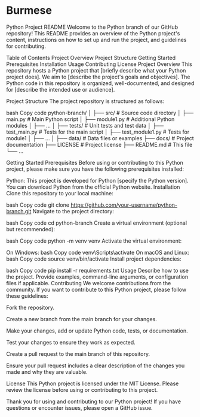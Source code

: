 # Burmese
Python Project README
Welcome to the Python branch of our GitHub repository! This README provides an overview of the Python project's content, instructions on how to set up and run the project, and guidelines for contributing.

Table of Contents
Project Overview
Project Structure
Getting Started
Prerequisites
Installation
Usage
Contributing
License
Project Overview
This repository hosts a Python project that [briefly describe what your Python project does]. We aim to [describe the project's goals and objectives]. The Python code in this repository is organized, well-documented, and designed for [describe the intended use or audience].

Project Structure
The project repository is structured as follows:

bash
Copy code
python-branch/
│
├── src/                # Source code directory
│   ├── main.py         # Main Python script
│   ├── module1.py      # Additional Python modules
│   ├── ...
│
├── tests/              # Unit tests and test data
│   ├── test_main.py    # Tests for the main script
│   ├── test_module1.py # Tests for module1
│   ├── ...
│
├── data/               # Data files or examples
├── docs/               # Project documentation
├── LICENSE             # Project license
├── README.md           # This file
└── ...

Getting Started
Prerequisites
Before using or contributing to this Python project, please make sure you have the following prerequisites installed:

Python: This project is developed for Python [specify the Python version]. You can download Python from the official Python website.
Installation
Clone this repository to your local machine:

bash
Copy code
git clone https://github.com/your-username/python-branch.git
Navigate to the project directory:

bash
Copy code
cd python-branch
Create a virtual environment (optional but recommended):

bash
Copy code
python -m venv venv
Activate the virtual environment:

On Windows:
bash
Copy code
venv\Scripts\activate
On macOS and Linux:
bash
Copy code
source venv/bin/activate
Install project dependencies:

bash
Copy code
pip install -r requirements.txt
Usage
Describe how to use the project. Provide examples, command-line arguments, or configuration files if applicable.
Contributing
We welcome contributions from the community. If you want to contribute to this Python project, please follow these guidelines:

Fork the repository.

Create a new branch from the main branch for your changes.

Make your changes, add or update Python code, tests, or documentation.

Test your changes to ensure they work as expected.

Create a pull request to the main branch of this repository.

Ensure your pull request includes a clear description of the changes you made and why they are valuable.

License
This Python project is licensed under the MIT License. Please review the license before using or contributing to this project.

Thank you for using and contributing to our Python project! If you have questions or encounter issues, please open a GitHub issue.